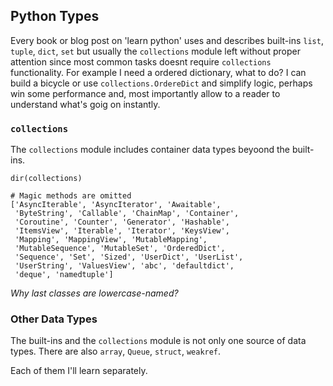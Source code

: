 ## Python Types
Every book or blog post on 'learn python' uses and describes built-ins `list`, `tuple`, `dict`, `set` but usually the `collections` module left without proper attention since most common tasks doesnt require `collections` functionality. For example I need a ordered dictionary, what to do? I can build a bicycle or use `collections.OrdereDict` and simplify logic, perhaps win some performance and, most importantly allow to a reader to understand what's goig on instantly.

### `collections`
The `collections` module includes container data types beyoond the built-ins.

```
dir(collections)

# Magic methods are omitted
['AsyncIterable', 'AsyncIterator', 'Awaitable',
 'ByteString', 'Callable', 'ChainMap', 'Container',
 'Coroutine', 'Counter', 'Generator', 'Hashable',
 'ItemsView', 'Iterable', 'Iterator', 'KeysView',
 'Mapping', 'MappingView', 'MutableMapping',
 'MutableSequence', 'MutableSet', 'OrderedDict',
 'Sequence', 'Set', 'Sized', 'UserDict', 'UserList',
 'UserString', 'ValuesView', 'abc', 'defaultdict',
 'deque', 'namedtuple']
```

*Why last classes are lowercase-named?*

### Other Data Types
The built-ins and the `collections` module is not only one source of data types. There are also `array`, `Queue`, `struct`, `weakref`.

Each of them I'll learn separately.

